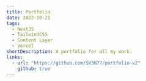 ```yaml
---
title: Portfolio
date: 2022-10-21
tags:
  - NextJS
  - TailwindCSS
  - Content Layer
  - Vercel
shortDescription: A portfolio for all my work.
links:
  - url: "https://github.com/SV3N77/portfolio-v2"
    github: true
---
```

